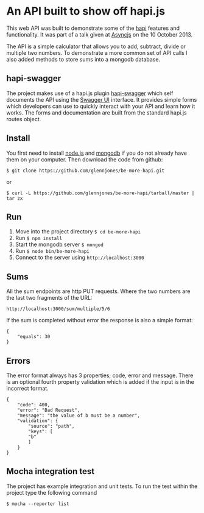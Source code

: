 # An API built to show off hapi.js

This web API was built to demonstrate some of the [hapi](hapijs.com) features and functionality. It was part of a talk given at [Asyncjs](http://asyncjs.com/be-more-hapi/) on the 10 October 2013. 

The API is a simple calculator that allows you to add, subtract, divide or multiple two numbers. To demonstrate a more common set of API calls I also added methods to store sums into a mongodb database.

## hapi-swagger
The project makes use of a hapi.js plugin [hapi-swagger](https://github.com/glennjones/hapi-swagger) which self documents the API using the [Swagger UI](https://github.com/wordnik/swagger-ui) interface. It provides simple forms which developers can use to quickly interact with your API and learn how it works. The forms and documentation are built from the standard hapi.js routes object.


## Install
You first need to install [node.js](http://nodejs.org/) and [mongodb](http://www.mongodb.org/downloads) if you do not already have them on your computer. Then download the code from github: 

    $ git clone https://github.com/glennjones/be-more-hapi.git

or

    $ curl -L https://github.com/glennjones/be-more-hapi/tarball/master | tar zx
   
    
    
## Run

1. Move into the project directory `$ cd be-more-hapi`
2. Run `$ npm install`
3. Start the mongodb server `$ mongod`
4. Run `$ node bin/be-more-hapi`
5. Connect to the server using `http://localhost:3000`


## Sums
All the sum endpoints are http PUT requests. Where the two numbers are the last two fragments of the URL:

    http://localhost:3000/sum/multiple/5/6
    
If the sum is completed without error the response is also a simple format:

    {
        "equals": 30
    }


## Errors

The error format always has 3 properties; code, error and message. There is an optional fourth property validation which is added if the input is in the incorrect format. 
    
    {
      	"code": 400,
  		"error": "Bad Request",
  		"message": "the value of b must be a number",
  		"validation": {
    		"source": "path",
    		"keys": [
      		"b"
    		]
  		}
	}



## Mocha integration test
The project has example integration and unit tests. To run the test within the project type the following command

    $ mocha --reporter list




